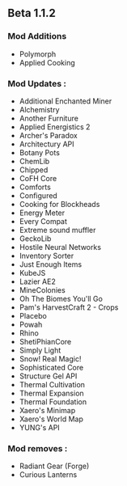 ## Beta 1.1.2

### Mod Additions
- Polymorph
- Applied Cooking
### Mod Updates :
- Additional Enchanted Miner
- Alchemistry
- Another Furniture
- Applied Energistics 2
- Archer's Paradox
- Architectury API
- Botany Pots
- ChemLib
- Chipped
- CoFH Core
- Comforts
- Configured
- Cooking for Blockheads
- Energy Meter
- Every Compat
- Extreme sound muffler
- GeckoLib
- Hostile Neural Networks
- Inventory Sorter
- Just Enough Items
- KubeJS
- Lazier AE2
- MineColonies
- Oh The Biomes You'll Go
- Pam's HarvestCraft 2 - Crops
- Placebo
- Powah
- Rhino
- ShetiPhianCore
- Simply Light
- Snow! Real Magic!
- Sophisticated Core
- Structure Gel API
- Thermal Cultivation
- Thermal Expansion
- Thermal Foundation
- Xaero's Minimap
- Xaero's World Map
- YUNG's API
### Mod removes :
- Radiant Gear (Forge)
- Curious Lanterns
